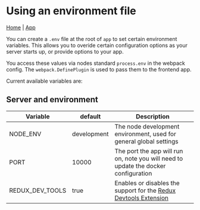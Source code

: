 # Using an environment file

[Home](../../README.md) | [App](../README.md)

You can create a `.env` file at the root of `app` to set certain environment variables.  This allows you to overide
certain configuration options as your server starts up, or provide options to your app.

You access these values via nodes standard `process.env` in the webpack config. The `webpack.DefinePlugin` is used to pass them to the frontend app.

Current available variables are:

## Server and environment

|Variable           |default        |Description|
|--------           |-------        |-----------|
|NODE_ENV           |development    |The node development environment, used for general global settings
|PORT               |10000          |The port the app will run on, note you will need to update the docker configuration
|REDUX_DEV_TOOLS    |true           |Enables or disables the support for the [Redux Devtools Extension](https://github.com/zalmoxisus/redux-devtools-extension)
